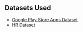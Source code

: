 ## Datasets Used

- [Google Play Store Apps Dataset](https://www.kaggle.com/datasets/bhavikjikadara/google-play-store-applications/data)
- [HR Dataset](https://www.kaggle.com/datasets/dikshapandey00/hrdataset)

